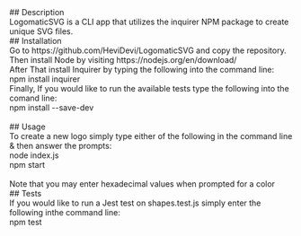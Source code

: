 # <LogomaticSVG>
<br>
## Description
<br>
LogomaticSVG is a CLI app that utilizes the inquirer NPM package to create unique SVG files.
<br>
## Installation
<br>
Go to https://github.com/HeviDevi/LogomaticSVG and copy the repository. Then install Node by visiting https://nodejs.org/en/download/
<br>
After That install Inquirer by typing the following into the command line:
<br>
npm install inquirer
<br>
Finally, If you would like to run the available tests type the following into the comand line:
<br>
npm install --save-dev
<br>
<br>
## Usage
<br>
To create a new logo simply type either of the following in the command line & then answer the prompts:
<br>
node index.js<br>
npm start<br>
<br>
Note that you may enter hexadecimal values when prompted for a color
<br>
## Tests
<br>
If you would like to run a Jest test on shapes.test.js simply enter the following inthe command line:
<br>
npm test
